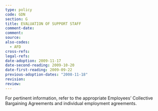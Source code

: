 ```yaml
---
type: policy
code: GDN
section: G
title: EVALUATION OF SUPPORT STAFF
comment-date:
comment:
source:
also-codes:
  - AFD
cross-refs:
legal-refs:
date-adoption: 2009-11-17
date-second-reading: 2009-10-20
date-first-reading: 2009-09-22
previous-adoption-dates: "2008-11-18"
revision:
review:
---
```


For pertinent information, refer to the appropriate Employees’ Collective Bargaining Agreements and individual employment agreements.